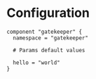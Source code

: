 # Configuration

```hcl
component "gatekeeper" {
  namespace = "gatekeeper"

  # Params default values

  hello = "world"
}
```
